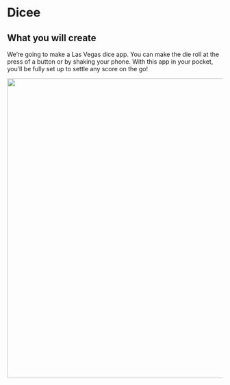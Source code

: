 

# Dicee


## What you will create

We’re going to make a Las Vegas dice app. You can make the die roll at the press of a button or by shaking your phone. With this app in your pocket, you’ll be fully set up to settle any score on the go!

<p align="center">
<img src="https://user-images.githubusercontent.com/73591684/132846796-92963dda-39f3-4dec-8053-5184e237ab35.png" height = 700 >
</p>




